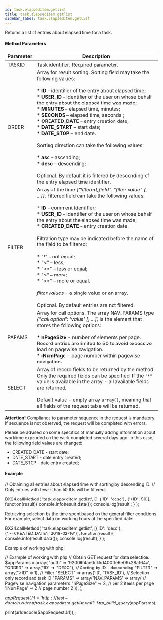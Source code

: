 ```yaml
---
id: task.elapseditem.getlist
title: task.elapseditem.getlist
sidebar_label: task.elapseditem.getlist
---
```

Returns a list of entries about elapsed time for a task.

#### Method Parameters

| Parameter | Description |
| --- | --- |
| TASKID | Task identifier. Required parameter. |
| ORDER | Array for result sorting. Sorting field may take the following values:  <br/> <br/> * **ID** – identifier of the entry about elapsed time;<br/> * **USER_ID** – identifier of the user on whose behalf the entry about the elapsed time was made;<br/> * **MINUTES** – elapsed time, minutes;<br/> * **SECONDS** – elapsed time, seconds ;<br/> * **CREATED_DATE** – entry creation date;<br/> * **DATE_START** – start date;<br/> * **DATE_STOP** – end date.<br/> <br/> Sorting direction can take the following values:<br/> <br/> * **asc** – ascending;<br/> * **desc** – descending;<br/> <br/> Optional. By default it is filtered by descending of the entry elapsed time identifier. |
| FILTER | Array of the time _{"filtered_field": "filter value" \[, ...\]}_. Filtered field can take the following values:  <br/> <br/> * **ID** – comment identifier;<br/> * **USER_ID** – identifier of the user on whose behalf the entry about the elapsed time was made;<br/> * **CREATED_DATE** – entry creation date.<br/> <br/> Filtration type may be indicated before the name of the field to be filtered:<br/> <br/> * "!" – not equal;<br/> * "<" – less;<br/> * "<=" – less or equal;<br/> * ">" – more;<br/> * ">=" – more or equal.<br/> <br/> _filter values_ \- a single value or an array.  <br/>   <br/> Optional. By default entries are not filtered. |
| PARAMS | Array for call options. The array NAV_PARAMS type _{"call option": 'value' \[, ...\]}_ is the element that stores the following options:<br/> <br/> * **nPageSize** \- number of elements per page. Record entries are limited to 50 to avoid excessive load on pagewise navigation.<br/> * **iNumPage** \- page number within pagewise navigation. |
| SELECT | Array of record fields to be returned by the method. Only the required fields can be specified. If the `"*"` value is available in the array - all available fields are returned.  <br/>   <br/> Default value - empty array `array()`, meaning that all fields of the request table will be returned. |

**Attention!** Compliance to parameter sequence in the request is mandatory. If sequence is not observed, the request will be completed with errors.

Please be advised on some specifics of manually adding information about worktime expended on the work completed several days ago. In this case, the following field values are changed:

* CREATED_DATE - start date;
* DATE_START - date entry created;
* DATE_STOP - date entry created;

#### Example

// Obtaining all entries about elapsed time with sorting by descending ID.
// Only entries with fewer than 50 IDs will be filtered.

BX24.callMethod(
   'task.elapseditem.getlist',
   \[1, {'ID': 'desc'}, {'<ID': 50}\],
   function(result){
      console.info(result.data());
      console.log(result);
   }
);

Retrieving selection by the time spent based on the general filter conditions. For example, select data on working hours at the specified date:

BX24.callMethod(
  'task.elapseditem.getlist',
  \[{'ID': 'desc'}, {'>=CREATED_DATE': '2018-02-16'}\],
  function(result){
     console.info(result.data());
     console.log(result);
  }
);

Example of working with php:

// Example of working with php
// Obtain GET request for data selection.
$appParams = array(
    "auth" =\> '92006f4ae0c55d400f1e6e09428af64a',
    "ORDER" =\> array("ID" =\> "DESC"),            // Sorting by ID - descending
    "FILTER" =\> array(">ID" =\> 1),                // Filter
    "SELECT" =\> array('ID', 'TASK_ID'),            // Selection - only record and task ID
    "PARAMS" =\> array('NAV_PARAMS' =\> array(    // Pagewise navigation parameters
        "nPageSize" =\> 2,                        // per 2 items per page
        'iNumPage' =\> 2                        // page number 2
    )),
);

$appRequestUrl = 'http://test-domain.ru/rest/task.elapseditem.getlist.xml?'.http\_build\_query($appParams);

print(urldecode($appRequestUrl));;